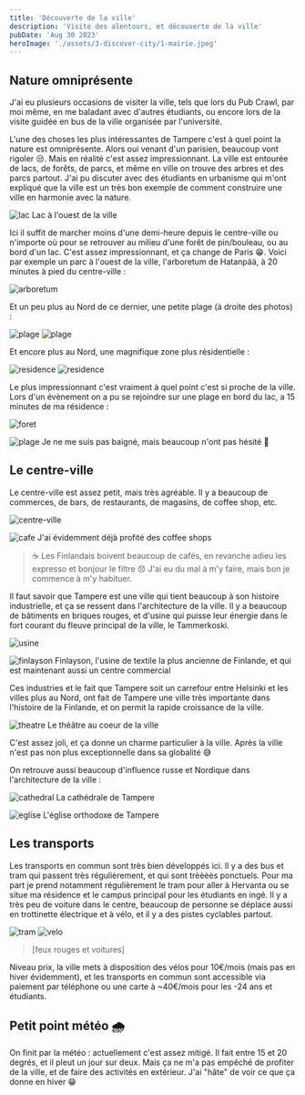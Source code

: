 ```yaml
---
title: 'Découverte de la ville'
description: 'Visite des alentours, et découverte de la ville'
pubDate: 'Aug 30 2023'
heroImage: './assets/3-discover-city/1-mairie.jpeg'
---
```


## Nature omniprésente

J'ai eu plusieurs occasions de visiter la ville, tels que lors du Pub Crawl, par moi même, en me baladant avec d'autres étudiants, ou encore lors de la visite guidée en bus de la ville organisée par l'université.

L'une des choses les plus intéressantes de Tampere c'est à quel point la nature est omniprésente. Alors oui venant d'un parisien, beaucoup vont rigoler 😒. Mais en réalité c'est assez impressionnant. La ville est entourée de lacs, de forêts, de parcs, et même en ville on trouve des arbres et des parcs partout. J'ai pu discuter avec des étudiants en urbanisme qui m'ont expliqué que la ville est un très bon exemple de comment construire une ville en harmonie avec la nature.

![lac](./assets/3-discover-city/2-lac.jpeg)
<span>Lac à l'ouest de la ville</span>

Ici il suffit de marcher moins d'une demi-heure depuis le centre-ville ou n'importe où pour se retrouver au milieu d'une forêt de pin/bouleau, ou au bord d'un lac. C'est assez impressionnant, et ça change de Paris 😁. Voici par exemple un parc à l'ouest de la ville, l'arboretum de Hatanpää, à 20 minutes à pied du centre-ville :

![arboretum](./assets/3-discover-city/3-arboretum.jpeg)

Et un peu plus au Nord de ce dernier, une petite plage (à droite des photos) :

![plage](./assets/3-discover-city/4-plage.jpeg)
![plage](./assets/3-discover-city/4-plage2.jpeg)

Et encore plus au Nord, une magnifique zone plus résidentielle :

![residence](./assets/3-discover-city/5-residence.jpeg)
![residence](./assets/3-discover-city/5-residence2.jpeg)

Le plus impressionnant c'est vraiment à quel point c'est si proche de la ville. Lors d'un évènement on a pu se rejoindre sur une plage en bord du lac, a 15 minutes de ma résidence :

![foret](./assets/3-discover-city/6-foret.jpeg)

![plage](./assets/3-discover-city/8-plage.jpeg)
<span>Je ne me suis pas baigné, mais beaucoup n'ont pas hésité 🥶</span>

## Le centre-ville

Le centre-ville est assez petit, mais très agréable. Il y a beaucoup de commerces, de bars, de restaurants, de magasins, de coffee shop, etc.

![centre-ville](./assets/3-discover-city/9-centre-ville.jpeg)

![cafe](./assets/3-discover-city/10-cafe.jpeg)
<span>J'ai évidemment déjà profité des coffee shops</span>

> ☕️ Les Finlandais boivent beaucoup de cafés, en revanche adieu les expresso et bonjour le filtre 😞 J'ai eu du mal à m'y faire, mais bon je commence à m'y habituer.

Il faut savoir que Tampere est une ville qui tient beaucoup à son histoire industrielle, et ça se ressent dans l'architecture de la ville. Il y a beaucoup de bâtiments en briques rouges, et d'usine qui puisse leur énergie dans le fort courant du fleuve principal de la ville, le Tammerkoski.

![usine](./assets/3-discover-city/11-usine.jpeg)

![finlayson](./assets/3-discover-city/12-finlayson.jpeg)
<span>
Finlayson, l'usine de textile la plus ancienne de Finlande, et qui est
maintenant aussi un centre commercial
</span>

Ces industries et le fait que Tampere soit un carrefour entre Helsinki et les villes plus au Nord, ont fait de Tampere une ville très importante dans l'histoire de la Finlande, et on permit la rapide croissance de la ville.

![theatre](./assets/3-discover-city/16-theatre.jpeg)
<span>Le théâtre au coeur de la ville</span>

C'est assez joli, et ça donne un charme particulier à la ville. Après la ville n'est pas non plus exceptionnelle dans sa globalité 😅

On retrouve aussi beaucoup d'influence russe et Nordique dans l'architecture de la ville :

![cathedral](./assets/3-discover-city/13-cathedral.jpeg)
<span>La cathédrale de Tampere</span>

![eglise](./assets/3-discover-city/14-eglise.jpeg)
<span>L'église orthodoxe de Tampere</span>

## Les transports

Les transports en commun sont très bien développés ici. Il y a des bus et tram qui passent très régulièrement, et qui sont trèèèès ponctuels. Pour ma part je prend notamment régulièrement le tram pour aller à Hervanta ou se situe ma résidence et le campus principal pour les étudiants en ingé. Il y a très peu de voiture dans le centre, beaucoup de personne se déplace aussi en trottinette électrique et à vélo, et il y a des pistes cyclables partout.

![tram](./assets/3-discover-city/15-tram.jpeg)
![velo](./assets/3-discover-city/15-velo.jpeg)

> [feux rouges et voitures]

Niveau prix, la ville mets à disposition des vélos pour 10€/mois (mais pas en hiver évidemment), et les transports en commun sont accessible via paiement par téléphone ou une carte à ~40€/mois pour les -24 ans et étudiants.

## Petit point météo 🌧

On finit par la météo : actuellement c'est assez mitigé. Il fait entre 15 et 20 degrés, et il pleut un jour sur deux. Mais ça ne m'a pas empêché de profiter de la ville, et de faire des activités en extérieur. J'ai "hâte" de voir ce que ça donne en hiver 😁
